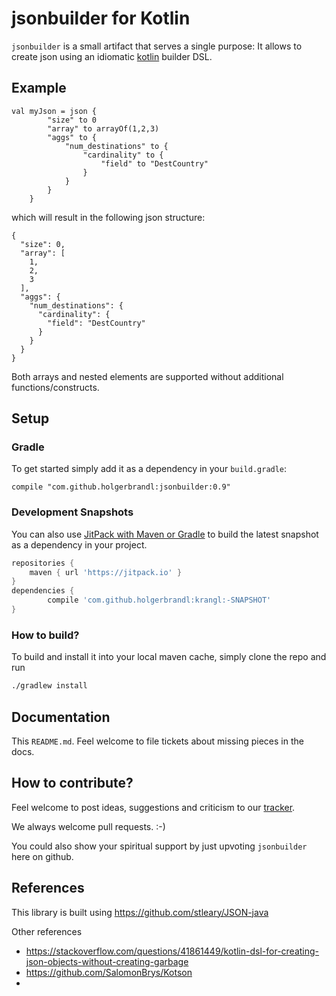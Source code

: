 # jsonbuilder for Kotlin

`jsonbuilder` is a small artifact that serves a single purpose: It allows to create json using an idiomatic [kotlin](https://kotlinlang.org/) builder DSL.

## Example

```
val myJson = json {
        "size" to 0
        "array" to arrayOf(1,2,3)
        "aggs" to {
            "num_destinations" to {
                "cardinality" to {
                    "field" to "DestCountry"
                }
            }
        }
    }
```

which will result in the following json structure:
```
{
  "size": 0,
  "array": [
    1,
    2,
    3
  ],
  "aggs": {
    "num_destinations": {
      "cardinality": {
        "field": "DestCountry"
      }
    }
  }
}
```

Both arrays and nested elements are supported without additional functions/constructs.

## Setup

### Gradle
To get started simply add it as a dependency in your `build.gradle`:
```
compile "com.github.holgerbrandl:jsonbuilder:0.9"
```

### Development Snapshots

You can also use [JitPack with Maven or Gradle](https://jitpack.io/#holgerbrandl/jsonbuilder) to build the latest snapshot as a dependency in your project.

```groovy
repositories {
    maven { url 'https://jitpack.io' }
}
dependencies {
        compile 'com.github.holgerbrandl:krangl:-SNAPSHOT'
}
```


### How to build?

To build and install it into your local maven cache, simply clone the repo and run
```bash
./gradlew install
```

## Documentation

This `README.md`. Feel welcome to file tickets about missing pieces in the docs.


## How to contribute?

Feel welcome to post ideas, suggestions and criticism to our [tracker](https://github.com/holgerbrandl/jsonbuilder/issues).

We always welcome pull requests. :-)

You could also show your spiritual support by just upvoting `jsonbuilder` here on github.

## References

This library is built using https://github.com/stleary/JSON-java


Other references
* https://stackoverflow.com/questions/41861449/kotlin-dsl-for-creating-json-objects-without-creating-garbage
* https://github.com/SalomonBrys/Kotson
* 

